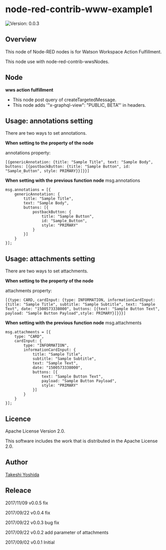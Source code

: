 # node-red-contrib-www-example1

![Version: 0.0.3](https://img.shields.io/badge/Version-0.0.3-green.svg)


## Overview
This node of Node-RED nodes is for Watson Workspace Action Fulfillment.

This node use with node-red-contrib-wwsNodes.

## Node

**wws action fulfillment**
  - This node post query of createTargetedMessage.
  - This node adds '"x-graphql-view": "PUBLIC, BETA"' in headers.


## Usage: annotations setting
There are two ways to set annotations.

**When setting to the property of the node**

annotations property: 
```html:example
[{genericAnnotation: {title: "Sample Title", text: "Sample Body", buttons: [{postbackButton: {title: "Sample Button", id: "Sample_Button", style: PRIMARY}}]}}]
```

**When setting with the previous function node**
msg.annotations 

```html:example
msg.annotations = [{
    genericAnnotation: {
        title: "Sample Title", 
        text: "Sample Body", 
        buttons: [{
            postbackButton: {
                title: "Sample Button", 
                id: "Sample_Button",
                style: "PRIMARY"
            }
        }]
    }
}];
```

## Usage: attachments setting
There are two ways to set attachments.

**When setting to the property of the node**

attachments property: 
```html:example
[{type: CARD, cardInput: {type: INFORMATION, informationCardInput: {title: "Sample Title", subtitle: "Sample Subtitle", text: "Sample Text", date: "1500573338000", buttons: [{text: "Sample Button Text", payload: "Sample Button Payload",style: PRIMARY}]}}}]
```

**When setting with the previous function node**
msg.attachments 

```html:example
msg.attachments = [{
    type: "CARD", 
    cardInput: { 
        type: "INFORMATION", 
        informationCardInput: { 
            title: "Sample Title", 
            subtitle: "Sample Subtitle", 
            text: "Sample Text", 
            date: "1500573338000", 
            buttons: [{ 
                text: "Sample Button Text", 
                payload: "Sample Button Payload", 
                style: "PRIMARY" 
            }] 
        } 
    } 
}];
```


## Licence

Apache License Version 2.0.

This software includes the work that is distributed in the Apache License 2.0.

## Author

[Takeshi Yoshida](https://github.com/chemp7)


## Releace

2017/11/09 v0.0.5 fix

2017/09/22 v0.0.4 fix

2017/09/22 v0.0.3 bug fix

2017/09/22 v0.0.2 add parameter of attachments

2017/09/02 v0.0.1 Initial

